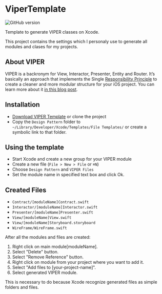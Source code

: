 # ViperTemplate
![GitHub version](1.0)

Template to generate VIPER classes on Xcode.

This project contains the settings which I personaly use to generate all modules and clases for my projects.

## About VIPER
VIPER is a backronym for View, Interactor, Presenter, Entity and Router. It’s basically an approach that implements the Single [Responsibility Principle](https://en.wikipedia.org/wiki/Single_responsibility_principle) to create a cleaner and more modular structure for your iOS project. You can learn more about it
[in this blog post](https://www.ckl.io/blog/ios-project-architecture-using-viper/).

## Installation
- [Download VIPER Template](https://github.com/viplord/VIPER-modular-template) or clone the project
- Copy the `Design Pattern` folder to `~/Library/Developer/Xcode/Templates/File Templates/` or create a symbolic link to that folder.

## Using the template
- Start Xcode and create a new group for your VIPER module
- Create a new file (`File > New > File` or `⌘N`)
- Choose `Design Pattern` and `VIPER Files`
- Set the module name in specified text box and click Ok.

## Created Files
- `Contract/[moduleName]Contract.swift`
- `Interactor/[moduleName]Interactor.swift`
- `Presenter/[moduleName]Presenter.swift`
- `View/[moduleName]View.swift`
- `View/[moduleName]Storyboard.storyboard`
- `WireFrame/WireFrame.swift`

After all the modules and files are created:
1. Right click on main module[moduleName].
2. Select "Delete" button.
3. Select "Remove Reference" button.
4. Right click on module from your project where you want to add it.
5. Select "Add files to [your-project-name]".
6. Select generated VIPER module.

This  is necessary to do because Xcode recognize generated files as simple folders and files.
